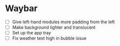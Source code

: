 # Waybar 
- [ ] Give left-hand modules more padding from the left 
- [ ] Make background lighter and translucent 
- [ ] Set up the app tray 
- [ ] Fix weather text high in bubble issue 